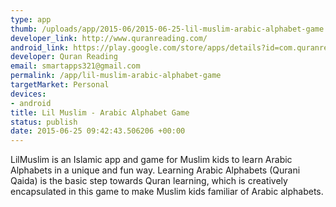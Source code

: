 ```yaml
--- 
type: app
thumb: /uploads/app/2015-06/2015-06-25-lil-muslim-arabic-alphabet-game.png
developer_link: http://www.quranreading.com/
android_link: https://play.google.com/store/apps/details?id=com.quranreading.muslimkids
developer: Quran Reading
email: smartapps321@gmail.com
permalink: /app/lil-muslim-arabic-alphabet-game
targetMarket: Personal
devices: 
- android
title: Lil Muslim - Arabic Alphabet Game
status: publish
date: 2015-06-25 09:42:43.506206 +00:00
---
```


LilMuslim is an Islamic app and game for Muslim kids to learn Arabic Alphabets in a unique and fun way. Learning Arabic Alphabets (Qurani Qaida) is the basic step towards Quran learning, which is creatively encapsulated in this game to make Muslim kids familiar of Arabic alphabets.
